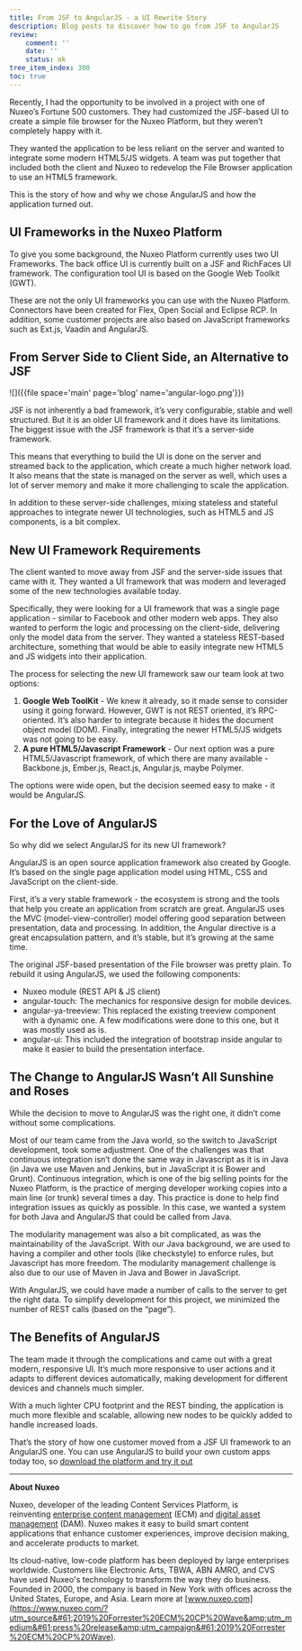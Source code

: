 ```yaml
---
title: From JSF to AngularJS - a UI Rewrite Story
description: Blog posts to discover how to go from JSF to AngularJS
review:
    comment: ''
    date: ''
    status: ok
tree_item_index: 300
toc: true
---
```

Recently, I had the opportunity to be involved in a project with one of Nuxeo’s Fortune 500 customers. They had customized the JSF-based UI to create a simple file browser for the Nuxeo Platform, but they weren’t completely happy with it.

They wanted the application to be less reliant on the server and wanted to integrate some modern HTML5/JS widgets. A team was put together that included both the client and Nuxeo to redevelop the File Browser application to use an HTML5 framework.

This is the story of how and why we chose AngularJS and how the application turned out.

## UI Frameworks in the Nuxeo Platform

To give you some background, the Nuxeo Platform currently uses two UI Frameworks. The back office UI is currently built on a JSF and RichFaces UI framework. The configuration tool UI is based on the Google Web Toolkit (GWT).

These are not the only UI frameworks you can use with the Nuxeo Platform. Connectors have been created for Flex, Open Social and Eclipse RCP. In addition, some customer projects are also based on JavaScript frameworks such as Ext.js, Vaadin and AngularJS.

## From Server Side to Client Side, an Alternative to JSF

![]({{file space='main' page='blog' name='angular-logo.png'}})

JSF is not inherently a bad framework, it’s very configurable, stable and well structured. But it is an older UI framework and it does have its limitations. The biggest issue with the JSF framework is that it’s a server-side framework.

This means that everything to build the UI is done on the server and streamed back to the application, which create a much higher network load. It also means that the state is managed on the server as well, which uses a lot of server memory and make it more challenging to scale the application.

In addition to these server-side challenges, mixing stateless and stateful approaches to integrate newer UI technologies, such as HTML5 and JS components, is a bit complex.

## New UI Framework Requirements

The client wanted to move away from JSF and the server-side issues that came with it. They wanted a UI framework that was modern and leveraged some of the new technologies available today.

Specifically, they were looking for a UI framework that was a single page application - similar to Facebook and other modern web apps. They also wanted to perform the logic and processing on the client-side, delivering only the model data from the server. They wanted a stateless REST-based architecture, something that would be able to easily integrate new HTML5 and JS widgets into their application.

The process for selecting the new UI framework saw our team look at two options:
1. **Google Web ToolKit** - We knew it already, so it made sense to consider using it going forward. However, GWT is not REST oriented, it’s RPC-oriented. It’s also harder to integrate because it hides the document object model (DOM). Finally, integrating the newer HTML5/JS widgets was not going to be easy.
2. **A pure HTML5/Javascript Framework** - Our next option was a pure HTML5/Javascript framework, of which there are many available - Backbone.js, Ember.js, React.js, Angular.js, maybe Polymer.

The options were wide open, but the decision seemed easy to make - it would be AngularJS.

## For the Love of AngularJS
So why did we select AngularJS for its new UI framework?

AngularJS is an open source application framework also created by Google. It’s based on the single page application model using HTML, CSS and JavaScript on the client-side.

First, it’s a very stable framework - the ecosystem is strong and the tools that help you create an application from scratch are great. AngularJS uses the MVC (model-view-controller) model offering good separation between presentation, data and processing. In addition, the Angular directive is a great encapsulation pattern, and it’s stable, but it’s growing at the same time.

The original JSF-based presentation of the File browser was pretty plain. To rebuild it using AngularJS, we used the following components:

- Nuxeo module (REST API &amp; JS client)
- angular-touch: The mechanics for responsive design for mobile devices.
- angular-ya-treeview: This replaced the existing treeview component with a dynamic one. A few modifications were done to this one, but it was mostly used as is.
- angular-ui: This included the integration of bootstrap inside angular to make it easier to build the presentation interface.

## The Change to AngularJS Wasn’t All Sunshine and Roses

While the decision to move to AngularJS was the right one, it didn’t come without some complications.

Most of our team came from the Java world, so the switch to JavaScript development, took some adjustment. One of the challenges was that continuous integration isn’t done the same way in Javascript as it is in Java (in Java we use Maven and Jenkins, but in JavaScript it is Bower and Grunt). Continuous integration, which is one of the big selling points for the Nuxeo Platform, is the practice of merging developer working copies into a main line (or trunk) several times a day. This practice is done to help find integration issues as quickly as possible. In this case, we wanted a system for both Java and AngularJS that could be called from Java.

The modularity management was also a bit complicated, as was the maintainability of the JavaScript. With our Java background, we are used to having a compiler and other tools (like checkstyle) to enforce rules, but Javascript has more freedom. The modularity management challenge is also due to our use of Maven in Java and Bower in JavaScript.

With AngularJS, we could have made a number of calls to the server to get the right data. To simplify development for this project, we minimized the number of REST calls (based on the “page”).

## The Benefits of AngularJS

The team made it through the complications and came out with a great modern, responsive UI. It’s much more responsive to user actions and it adapts to different devices automatically, making development for different devices and channels much simpler.

With a much lighter CPU footprint and the REST binding, the application is much more flexible and scalable, allowing new nodes to be quickly added to handle increased loads.

That’s the story of how one customer moved from a JSF UI framework to an AngularJS one. You can use AngularJS to build your own custom apps today too, so [download the platform and try it out](https://www.nuxeo.com/downloads/)

* * *

**About Nuxeo**

Nuxeo, developer of the leading Content Services Platform, is reinventing [enterprise content management](https://www.nuxeo.com/products/enterprise-content-management/?utm_source&#61;2019%20Forrester%20ECM%20CP%20Wave&amp;utm_medium&#61;press%20release&amp;utm_campaign&#61;2019%20Forrester%20ECM%20CP%20Wave) (ECM) and [digital asset management](https://www.nuxeo.com/solutions/dam-digital-asset-management/?utm_source=2019%20Forrester%20ECM%20CP%20Wave&utm_medium=press%20release&utm_campaign=2019%20Forrester%20ECM%20CP%20Wave) (DAM). Nuxeo makes it easy to build smart content applications that enhance customer experiences, improve decision making, and accelerate products to market.

Its cloud-native, low-code platform has been deployed by large enterprises worldwide. Customers like Electronic Arts, TBWA, ABN AMRO, and CVS have used Nuxeo's technology to transform the way they do business. Founded in 2000, the company is based in New York with offices across the United States, Europe, and Asia. Learn more at [www.nuxeo.com](https://www.nuxeo.com/?utm_source&#61;2019%20Forrester%20ECM%20CP%20Wave&amp;utm_medium&#61;press%20release&amp;utm_campaign&#61;2019%20Forrester%20ECM%20CP%20Wave).
